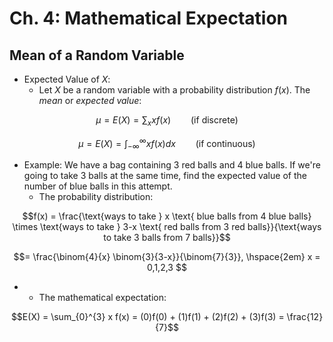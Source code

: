 # Ch. 4: Mathematical Expectation

## Mean of a Random Variable

- Expected Value of $X$:
  - Let $X$ be a random variable with a probability distribution $f(x)$. The *mean* or *expected value*:

```math
\mu = E(X) = \sum_{x} x f(x) \hspace{2em} \text{(if discrete)}
```

```math
\mu = E(X) = \int_{-\infty}^{\infty} x f(x)  dx \hspace{2em} \text{(if continuous)}
```

  - Example: We have a bag containing 3 red balls and 4 blue balls. If we're going to take 3 balls at the same time, find the expected value of the number of blue balls in this attempt.
    - The probability distribution:

```math
f(x) = \frac{\text{ways to take } x \text{ blue balls from 4 blue balls} \times \text{ways to take } 3-x \text{ red balls from 3 red balls}}{\text{ways to take 3 balls from 7 balls}}
```

```math
= \frac{\binom{4}{x} \binom{3}{3-x}}{\binom{7}{3}}, \hspace{2em} x = 0,1,2,3 
```

- - The mathematical expectation:

```math
E(X) = \sum_{0}^{3} x f(x) = (0)f(0) + (1)f(1) + (2)f(2) + (3)f(3) = \frac{12}{7}
``` 